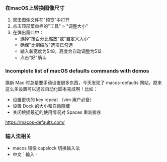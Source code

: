 ### 在macOS上转换图像尺寸

1. 双击图像文件在"预览"中打开
2. 点击顶部菜单栏的"工具" > "调整大小"
3. 在弹出窗口中：
   - 选择"按百分比缩放"或"自定义大小"
   - 确保"比例缩放"选项已勾选
   - 输入新宽度为548，高度会自动调整为512
   - 点击"好"确认

### Incomplete list of macOS defaults commands with demos

换新 Mac 时总是要手动设置很多东西，今天发现了 macos-defaults 网站，原来这么多设置可以通过自动化脚本完成啊！比如：

- 设置更快的 key repeat （vim 用户必备）
- 设置 Dock 的大小和自动隐藏
- 关闭根据最近的使用情况对 Spaces 重新排序


https://macos-defaults.com/


### 输入法相关
+ macos 镜像  capslock 切换输入法
+ 中文 ` 输入 ·
